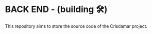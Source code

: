 # BACK END - (building :hammer_and_wrench:)

This repository aims to store the source code of the Crisdamar project.
